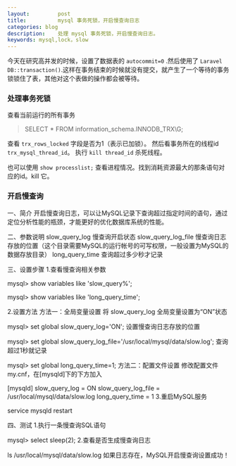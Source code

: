 ```yaml
---
layout:         post
title:          mysql 事务死锁，开启慢查询日志
categories: blog
description:    处理 mysql 事务死锁，开启慢查询日志。
keywords: mysql,lock，slow
---
```


今天在研究高并发的时候，设置了数据表的 `autocommit=0` .然后使用了 `Laravel DB::transaction()`.这样在事务结束的时候就没有提交，就产生了一个等待的事务锁锁住了表，其他对这个表做的操作都会被等待。

### 处理事务死锁

查看当前运行的所有事务
> SELECT * FROM information_schema.INNODB_TRX\G;

查看 `trx_rows_locked` 字段是否为1（表示已加锁）。
然后看事务所在的线程id `trx_mysql_thread_id`。
执行 `kill thread_id` 杀死线程。

也可以使用 `show processlist;` 查看进程情况。找到消耗资源最大的那条语句对应的id。kill 它。


### 开启慢查询

一、简介
开启慢查询日志，可以让MySQL记录下查询超过指定时间的语句，通过定位分析性能的瓶颈，才能更好的优化数据库系统的性能。

二、参数说明
slow_query_log 慢查询开启状态
slow_query_log_file 慢查询日志存放的位置（这个目录需要MySQL的运行帐号的可写权限，一般设置为MySQL的数据存放目录）
long_query_time 查询超过多少秒才记录

三、设置步骤
1.查看慢查询相关参数

mysql> show variables like 'slow_query%';

mysql> show variables like 'long_query_time';

2.设置方法
方法一：全局变量设置
将 slow_query_log 全局变量设置为“ON”状态

mysql> set global slow_query_log='ON'; 
设置慢查询日志存放的位置

mysql> set global slow_query_log_file='/usr/local/mysql/data/slow.log';
查询超过1秒就记录

mysql> set global long_query_time=1;
方法二：配置文件设置
修改配置文件my.cnf，在[mysqld]下的下方加入

[mysqld]
slow_query_log = ON
slow_query_log_file = /usr/local/mysql/data/slow.log
long_query_time = 1
3.重启MySQL服务

service mysqld restart

四、测试
1.执行一条慢查询SQL语句

mysql> select sleep(2);
2.查看是否生成慢查询日志

ls /usr/local/mysql/data/slow.log
如果日志存在，MySQL开启慢查询设置成功！
